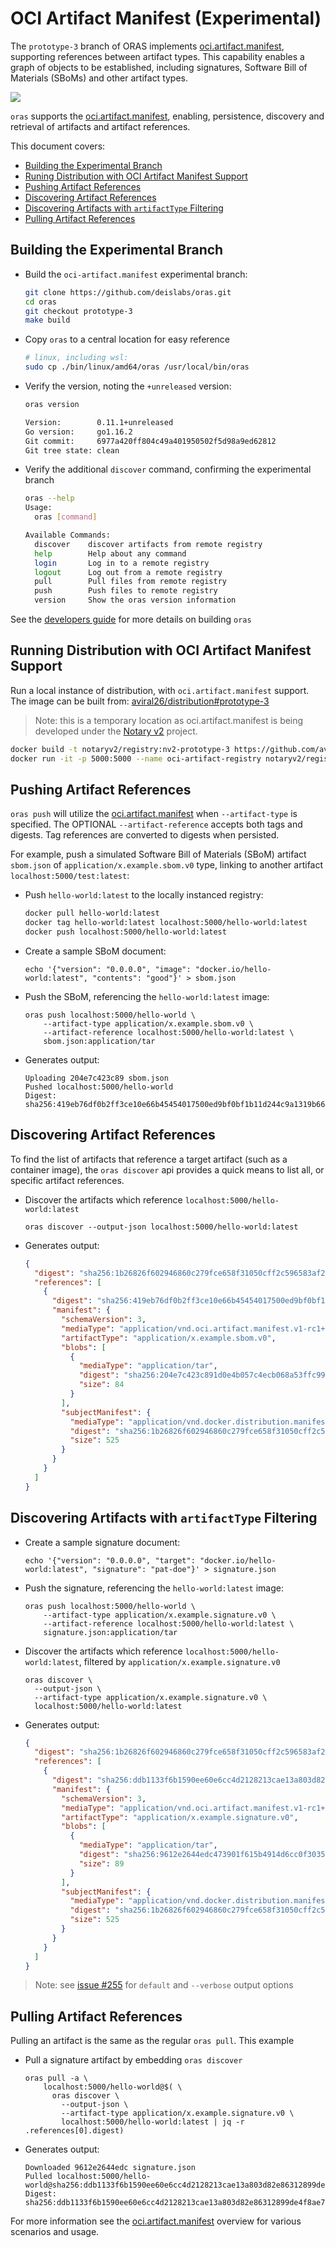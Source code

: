 # OCI Artifact Manifest (Experimental)

The `prototype-3` branch of ORAS implements [oci.artifact.manifest][oci-artifact-manifest], supporting references between artifact types. This capability enables a graph of objects to be established, including signatures, Software Bill of Materials (SBoMs) and other artifact types.

![](./media/net-monitor-graph.svg)

`oras` supports the [oci.artifact.manifest][oci-artifact-manifest-spec], enabling, persistence, discovery and retrieval of artifacts and artifact references.

This document covers:

- [Building the Experimental Branch](#building-the-experimental-branch)
- [Runing Distribution with OCI Artifact Manifest Support](#running-distribution-with-oci-artifact-manifest-support)
- [Pushing Artifact References](#pushing-artifact-references)
- [Discovering Artifact References](#discovering-artifact-references)
- [Discovering Artifacts with `artifactType` Filtering](#discovering-artifacts-with-artifactType-filtering)
- [Pulling Artifact References](#pulling-artifact-references)

## Building the Experimental Branch

- Build the `oci-artifact.manifest` experimental branch:
  ```bash
  git clone https://github.com/deislabs/oras.git
  cd oras
  git checkout prototype-3
  make build
  ```
- Copy `oras` to a central location for easy reference
  ```bash
  # linux, including wsl:
  sudo cp ./bin/linux/amd64/oras /usr/local/bin/oras
  ```
- Verify the version, noting the `+unreleased` version:
  ```bash
  oras version

  Version:        0.11.1+unreleased
  Go version:     go1.16.2
  Git commit:     6977a420ff804c49a401950502f5d98a9ed62812
  Git tree state: clean
  ```
- Verify the additional `discover` command, confirming the experimental branch
  ```bash
  oras --help
  Usage:
    oras [command]

  Available Commands:
    discover    discover artifacts from remote registry
    help        Help about any command
    login       Log in to a remote registry
    logout      Log out from a remote registry
    pull        Pull files from remote registry
    push        Push files to remote registry
    version     Show the oras version information
  ```

See the [developers guide](../BUILDING.md) for more details on building `oras`

## Running Distribution with OCI Artifact Manifest Support

Run a local instance of distribution, with `oci.artifact.manifest` support. The image can be built from: [aviral26/distribution#prototype-3](https://github.com/aviral26/distribution/tree/prototype-3)
> Note: this is a temporary location as oci.artifact.manifest is being developed under the [Notary v2][notary-v2-project] project.

```bash
docker build -t notaryv2/registry:nv2-prototype-3 https://github.com/aviral26/distribution.git#prototype-3
docker run -it -p 5000:5000 --name oci-artifact-registry notaryv2/registry:nv2-prototype-3
```

## Pushing Artifact References

`oras push` will utilize the [oci.artifact.manifest][oci-artifact-manifest] when `--artifact-type` is specified. The OPTIONAL `--artifact-reference` accepts both tags and digests. Tag references are converted to digests when persisted.

For example, push a simulated Software Bill of Materials (SBoM) artifact `sbom.json` of `application/x.example.sbom.v0` type, linking to another artifact `localhost:5000/test:latest`:

- Push `hello-world:latest` to the locally instanced registry:
  ```bash
  docker pull hello-world:latest 
  docker tag hello-world:latest localhost:5000/hello-world:latest
  docker push localhost:5000/hello-world:latest
  ```
- Create a sample SBoM document:
  ```shell
  echo '{"version": "0.0.0.0", "image": "docker.io/hello-world:latest", "contents": "good"}' > sbom.json
  ```
- Push the SBoM, referencing the `hello-world:latest` image:
  ```shell
  oras push localhost:5000/hello-world \
      --artifact-type application/x.example.sbom.v0 \
      --artifact-reference localhost:5000/hello-world:latest \
      sbom.json:application/tar
  ```
- Generates output:
  ```shell
  Uploading 204e7c423c89 sbom.json
  Pushed localhost:5000/hello-world
  Digest: sha256:419eb76df0b2ff3ce10e66b45454017500ed9bf0bf1b11d244c9a1319b666e7e
  ```

## Discovering Artifact References

To find the list of artifacts that reference a target artifact (such as a container image), the `oras discover` api provides a quick means to list all, or specific artifact references.

- Discover the artifacts which reference `localhost:5000/hello-world:latest`
  ```
  oras discover --output-json localhost:5000/hello-world:latest
  ```
- Generates output:
  ```json
  {
    "digest": "sha256:1b26826f602946860c279fce658f31050cff2c596583af237d971f4629b57792",
    "references": [
      {
        "digest": "sha256:419eb76df0b2ff3ce10e66b45454017500ed9bf0bf1b11d244c9a1319b666e7e",
        "manifest": {
          "schemaVersion": 3,
          "mediaType": "application/vnd.oci.artifact.manifest.v1-rc1+json",
          "artifactType": "application/x.example.sbom.v0",
          "blobs": [
            {
              "mediaType": "application/tar",
              "digest": "sha256:204e7c423c891d0e4b057c4ecb068a53ffc991ef5a3bb47467f1b8088775dc48",
              "size": 84
            }
          ],
          "subjectManifest": {
            "mediaType": "application/vnd.docker.distribution.manifest.v2+json",
            "digest": "sha256:1b26826f602946860c279fce658f31050cff2c596583af237d971f4629b57792",
            "size": 525
          }
        }
      }
    ]
  }
  ```

## Discovering Artifacts with `artifactType` Filtering

- Create a sample signature document:
  ```shell
  echo '{"version": "0.0.0.0", "target": "docker.io/hello-world:latest", "signature": "pat-doe"}' > signature.json
  ```
- Push the signature, referencing the `hello-world:latest` image:
  ```shell
  oras push localhost:5000/hello-world \
      --artifact-type application/x.example.signature.v0 \
      --artifact-reference localhost:5000/hello-world:latest \
      signature.json:application/tar
  ```

- Discover the artifacts which reference `localhost:5000/hello-world:latest`, filtered by `application/x.example.signature.v0`
  ```
  oras discover \
    --output-json \
    --artifact-type application/x.example.signature.v0 \
    localhost:5000/hello-world:latest
  ```

- Generates output:
  ```json
  {
    "digest": "sha256:1b26826f602946860c279fce658f31050cff2c596583af237d971f4629b57792",
    "references": [
      {
        "digest": "sha256:ddb1133f6b1590ee60e6cc4d2128213cae13a803d82e86312899de4f8ae722f4",
        "manifest": {
          "schemaVersion": 3,
          "mediaType": "application/vnd.oci.artifact.manifest.v1-rc1+json",
          "artifactType": "application/x.example.signature.v0",
          "blobs": [
            {
              "mediaType": "application/tar",
              "digest": "sha256:9612e2644edc473901f615b4914d6cc0f3035324021e507da6f2c061baadfdba",
              "size": 89
            }
          ],
          "subjectManifest": {
            "mediaType": "application/vnd.docker.distribution.manifest.v2+json",
            "digest": "sha256:1b26826f602946860c279fce658f31050cff2c596583af237d971f4629b57792",
            "size": 525
          }
        }
      }
    ]
  }
  ```

> Note: see [issue #255](https://github.com/deislabs/oras/issues/255) for `default` and `--verbose` output options

## Pulling Artifact References

Pulling an artifact is the same as the regular `oras pull`. This example 

- Pull a signature artifact by embedding `oras discover`
  ```shell
  oras pull -a \
      localhost:5000/hello-world@$( \
        oras discover \
          --output-json \
          --artifact-type application/x.example.signature.v0 \
          localhost:5000/hello-world:latest | jq -r .references[0].digest)
  ```

- Generates output:
  ```
  Downloaded 9612e2644edc signature.json
  Pulled localhost:5000/hello-world@sha256:ddb1133f6b1590ee60e6cc4d2128213cae13a803d82e86312899de4f8ae722f4
  Digest: sha256:ddb1133f6b1590ee60e6cc4d2128213cae13a803d82e86312899de4f8ae722f4
  ```

For more information see the [oci.artifact.manifest][oci-artifact-manifest] overview for various scenarios and usage.

[oci-artifact-manifest-spec]:   https://github.com/SteveLasker/artifacts/blob/oci-artifact-manifest/artifact-manifest-spec.md
[oci-artifact-manifest]:        https://github.com/SteveLasker/artifacts/blob/oci-artifact-manifest/artifact-manifest.md
[notary-v2-project]:            https://github.com/notaryproject/notaryproject